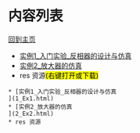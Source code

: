 
# 内容列表

[回到主页](https://charleechan.github.io/MyWiki)

* [实例1_入门实验_反相器的设计与仿真
](1_Ex1.html)
* [实例2_放大器的仿真
](2_Ex2.html)
* res 资源<mark>(右键打开或下载)</mark>


```mind:height=300,title=内容概要,color
* [实例1_入门实验_反相器的设计与仿真
](1_Ex1.html)
* [实例2_放大器的仿真
](2_Ex2.html)
* res 资源
```
